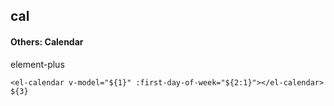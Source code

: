 ## cal
#### Others: Calendar
element-plus <el-calendar>
```
<el-calendar v-model="${1}" :first-day-of-week="${2:1}"></el-calendar>
${3}
```